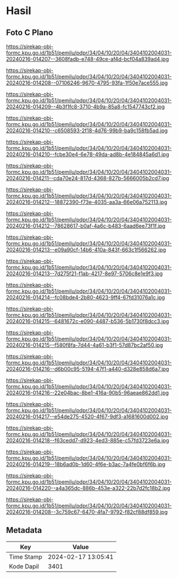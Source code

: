 # Hasil

## Foto C Plano

https://sirekap-obj-formc.kpu.go.id/1b51/pemilu/pdpr/34/04/10/20/04/3404102004031-20240216-014207--3608fadb-e748-49ce-af4d-bcf04a839ad4.jpg

https://sirekap-obj-formc.kpu.go.id/1b51/pemilu/pdpr/34/04/10/20/04/3404102004031-20240216-014208--07106246-9670-4795-93fa-1f50e7ace555.jpg

https://sirekap-obj-formc.kpu.go.id/1b51/pemilu/pdpr/34/04/10/20/04/3404102004031-20240216-014209--4b3f1fc8-3710-4b9a-85a8-fc1547743cf2.jpg

https://sirekap-obj-formc.kpu.go.id/1b51/pemilu/pdpr/34/04/10/20/04/3404102004031-20240216-014210--c6508593-2f18-4d76-99b9-ba9c158fb5ad.jpg

https://sirekap-obj-formc.kpu.go.id/1b51/pemilu/pdpr/34/04/10/20/04/3404102004031-20240216-014210--fcbe30e4-6e78-49da-ad8b-4e184845a6d1.jpg

https://sirekap-obj-formc.kpu.go.id/1b51/pemilu/pdpr/34/04/10/20/04/3404102004031-20240216-014211--cda70e24-817d-4368-827b-5666005b2cd7.jpg

https://sirekap-obj-formc.kpu.go.id/1b51/pemilu/pdpr/34/04/10/20/04/3404102004031-20240216-014212--18872390-f73e-4035-aa3a-66e06a752113.jpg

https://sirekap-obj-formc.kpu.go.id/1b51/pemilu/pdpr/34/04/10/20/04/3404102004031-20240216-014212--78628617-b0af-4a6c-b483-6aad6ee73f1f.jpg

https://sirekap-obj-formc.kpu.go.id/1b51/pemilu/pdpr/34/04/10/20/04/3404102004031-20240216-014213--e09a90cf-14b6-410a-843f-663c1f566262.jpg

https://sirekap-obj-formc.kpu.go.id/1b51/pemilu/pdpr/34/04/10/20/04/3404102004031-20240216-014213--7d275f21-f1ab-4217-8e97-5706c8e1e9f3.jpg

https://sirekap-obj-formc.kpu.go.id/1b51/pemilu/pdpr/34/04/10/20/04/3404102004031-20240216-014214--fc08bde4-2b80-4623-9ff4-67fd31076a1c.jpg

https://sirekap-obj-formc.kpu.go.id/1b51/pemilu/pdpr/34/04/10/20/04/3404102004031-20240216-014215--6481672c-e090-4487-b536-5b1730f8dcc3.jpg

https://sirekap-obj-formc.kpu.go.id/1b51/pemilu/pdpr/34/04/10/20/04/3404102004031-20240216-014215--f580f8fa-7d44-4a61-b3f1-57d87bc2af50.jpg

https://sirekap-obj-formc.kpu.go.id/1b51/pemilu/pdpr/34/04/10/20/04/3404102004031-20240216-014216--d6b00c95-5194-47f1-a440-d328e858d6a7.jpg

https://sirekap-obj-formc.kpu.go.id/1b51/pemilu/pdpr/34/04/10/20/04/3404102004031-20240216-014216--22e04bac-8be1-416a-90b5-96aeae862dd1.jpg

https://sirekap-obj-formc.kpu.go.id/1b51/pemilu/pdpr/34/04/10/20/04/3404102004031-20240216-014217--e54de275-4520-4f67-9df3-a1681600d002.jpg

https://sirekap-obj-formc.kpu.go.id/1b51/pemilu/pdpr/34/04/10/20/04/3404102004031-20240216-014218--f63cedd7-d923-4ed3-885e-c57fd3723e6a.jpg

https://sirekap-obj-formc.kpu.go.id/1b51/pemilu/pdpr/34/04/10/20/04/3404102004031-20240216-014219--18b6ad0b-1d60-4f6e-b3ac-7a4fe0bf6f6b.jpg

https://sirekap-obj-formc.kpu.go.id/1b51/pemilu/pdpr/34/04/10/20/04/3404102004031-20240216-014220--a4a365dc-886b-453e-a322-22b7d2fc18b2.jpg

https://sirekap-obj-formc.kpu.go.id/1b51/pemilu/pdpr/34/04/10/20/04/3404102004031-20240216-014208--3c759c67-6470-4fa7-9792-f82cf88df859.jpg


## Metadata

| Key        | Value               |
| ---------- | ------------------- |
| Time Stamp | 2024-02-17 13:05:41 |
| Kode Dapil | 3401                |



